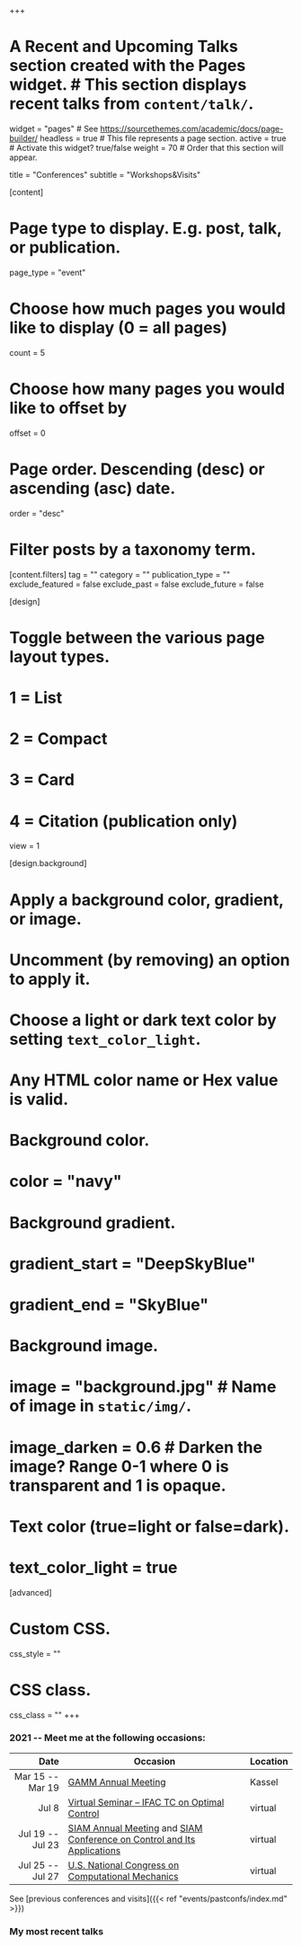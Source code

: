+++
# A Recent and Upcoming Talks section created with the Pages widget.  # This section displays recent talks from `content/talk/`.  
widget = "pages"  # See https://sourcethemes.com/academic/docs/page-builder/
headless = true  # This file represents a page section.
active = true  # Activate this widget? true/false
weight = 70  # Order that this section will appear.

title = "Conferences"
subtitle = "Workshops&Visits"

[content]
  # Page type to display. E.g. post, talk, or publication.
  page_type = "event"
  
  # Choose how much pages you would like to display (0 = all pages)
  count = 5
  
  # Choose how many pages you would like to offset by
  offset = 0

  # Page order. Descending (desc) or ascending (asc) date.
  order = "desc"

  # Filter posts by a taxonomy term.
  [content.filters]
    tag = ""
    category = ""
    publication_type = ""
    exclude_featured = false
    exclude_past = false
    exclude_future = false
    
[design]
  # Toggle between the various page layout types.
  #   1 = List
  #   2 = Compact
  #   3 = Card
  #   4 = Citation (publication only)
  view = 1
  
[design.background]
  # Apply a background color, gradient, or image.
  #   Uncomment (by removing) an option to apply it.
  #   Choose a light or dark text color by setting `text_color_light`.
  #   Any HTML color name or Hex value is valid.

  # Background color.
  # color = "navy"
  
  # Background gradient.
  # gradient_start = "DeepSkyBlue"
  # gradient_end = "SkyBlue"
  
  # Background image.
  # image = "background.jpg"  # Name of image in `static/img/`.
  # image_darken = 0.6  # Darken the image? Range 0-1 where 0 is transparent and 1 is opaque.

  # Text color (true=light or false=dark).
  # text_color_light = true  
  
[advanced]
 # Custom CSS. 
 css_style = ""
 # CSS class.
 css_class = ""
+++

### 2021 -- Meet me at the following occasions:

| Date | Occasion | Location |
| ------: | ------ | --- |
| Mar 15 -- Mar 19 | [GAMM Annual Meeting](https://jahrestagung.gamm-ev.de/) | Kassel | 
| Jul 8 | [Virtual Seminar – IFAC TC on Optimal Control](https://ie3.etit.tu-dortmund.de/details/ifac-seminar-10080/) | virtual | 
| Jul 19 -- Jul 23 | [SIAM Annual Meeting](https://www.siam.org/conferences/cm/conference/an21) and [SIAM Conference on Control and Its Applications](https://www.siam.org/conferences/cm/conference/ct21) | virtual |
| Jul 25 -- Jul 27 | [U.S. National Congress on Computational Mechanics](http://16.usnccm.org/) | virtual |


See [previous conferences and visits]({{< ref "events/pastconfs/index.md" >}})

### My most recent talks

